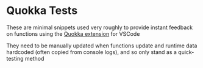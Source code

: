 # Quokka Tests
These are minimal snippets used very roughly to provide instant feedback on functions using the [Quokka extension](https://marketplace.visualstudio.com/items?itemName=WallabyJs.quokka-vscode) for VSCode

They need to be manually updated when functions update and runtime data hardcoded (often copied from console logs), and so only stand as a quick-testing method
